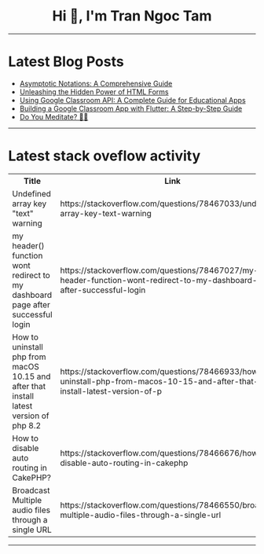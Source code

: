 <h1 align="center">Hi 👋, I'm Tran Ngoc Tam</h1>

---

# Latest Blog Posts 
<!-- BLOG-POST-LIST:START -->
- [Asymptotic Notations: A Comprehensive Guide](https://dev.to/princem/asymptotic-notations-a-comprehensive-guide-30i8)
- [Unleashing the Hidden Power of HTML Forms](https://dev.to/madsstoumann/unleashing-the-hidden-power-of-html-forms-2gkl)
- [Using Google Classroom API: A Complete Guide for Educational Apps](https://dev.to/abdulrazack23/the-importance-of-google-classroom-api-in-learning-apps-3om2)
- [Building a Google Classroom App with Flutter: A Step-by-Step Guide](https://dev.to/abdulrazack23/building-a-google-classroom-app-with-flutter-a-step-by-step-guide-4chb)
- [Do You Meditate? 🧘‍♂️](https://dev.to/devteam/do-you-meditate-2b6e)
<!-- BLOG-POST-LIST:END -->

---

# Latest stack oveflow activity
<table>
  <tr><th>Title</th><th>Link</th></tr>
  <!-- STACKOVERFLOW:START --><tr><td>Undefined array key &quot;text&quot; warning</td><td>https://stackoverflow.com/questions/78467033/undefined-array-key-text-warning</td></tr><tr><td>my header&lpar;&rpar; function wont redirect to my dashboard page after successful login</td><td>https://stackoverflow.com/questions/78467027/my-header-function-wont-redirect-to-my-dashboard-page-after-successful-login</td></tr><tr><td>How to uninstall php from macOS 10.15 and after that install latest version of php 8.2</td><td>https://stackoverflow.com/questions/78466933/how-to-uninstall-php-from-macos-10-15-and-after-that-install-latest-version-of-p</td></tr><tr><td>How to disable auto routing in CakePHP?</td><td>https://stackoverflow.com/questions/78466676/how-to-disable-auto-routing-in-cakephp</td></tr><tr><td>Broadcast Multiple audio files through a single URL</td><td>https://stackoverflow.com/questions/78466550/broadcast-multiple-audio-files-through-a-single-url</td></tr><!-- STACKOVERFLOW:END -->
</table>

---


